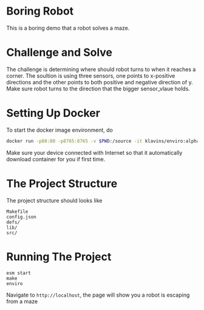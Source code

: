 Boring Robot
===
This is a boring demo that a robot solves a maze.

Challenge and Solve
===
The challenge is determining where should robot turns to when it reaches a corner. The soultion is using three sensors, one points to x-positive directions and the other points to both positive and negative direction of y. Make sure robot turns to the direction that the bigger sensor_vlaue holds.

Setting Up Docker
===

To start the docker image environment, do
```bash
docker run -p80:80 -p8765:8765 -v $PWD:/source -it klavins/enviro:alpha bash
```
Make sure your device connected with Internet so that it automatically download container for you if first time.

The Project Structure
===
The project structure should looks like
```
Makefile
config.json
defs/
lib/
src/
```

Running The Project
===
```
esm start
make
enviro
```
Navigate to `http://localhost`, the page will show you a robot is escaping from a maze
